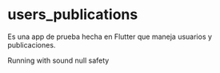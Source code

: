# users_publications

Es una app de prueba hecha en Flutter que maneja usuarios y publicaciones.

Running with sound null safety